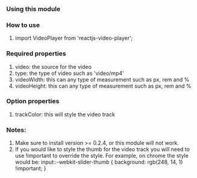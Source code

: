 ### Using this module

### How to use
1. import VideoPlayer from 'reactjs-video-player';

### Required properties
1. video: the source for the video
2. type: the type of video such as 'video/mp4'
3. videoWidth: this can any type of measurement such as px, rem and %
4. videoHeight: this can any type of measurement such as px, rem and %
### Option properties
1. trackColor: this will style the video track

### Notes:
1. Make sure to install version >= 0.2.4, or this module will not work.
3. If you would like to style the thumb for the video track you will need to use !important to override the style. For example, on chrome the style would be:
  input::-webkit-slider-thumb { background: rgb(248, 14, 1) !important; }
